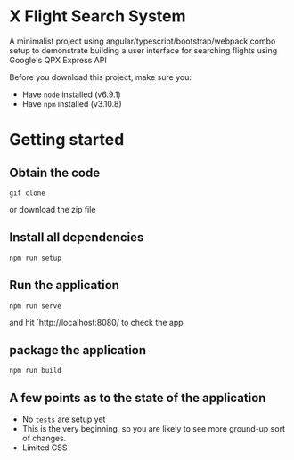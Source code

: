 # X Flight Search System
A minimalist project using angular/typescript/bootstrap/webpack combo setup to demonstrate building a user interface for searching flights using Google's QPX Express API 

Before you download this project, make sure you: 
* Have `node` installed  (v6.9.1)
* Have `npm` installed (v3.10.8)

# Getting started

## Obtain the code
```
git clone 
```

or download the zip file 

## Install all dependencies 

```
npm run setup
```

## Run the application 

```
npm run serve
```
and hit `http://localhost:8080/ to check the app

## package the application 

```
npm run build
```

## A few points as to the state of the application

* No `tests` are setup yet
* This is the very beginning, so you are likely to see more ground-up sort of changes. 
* Limited CSS 
